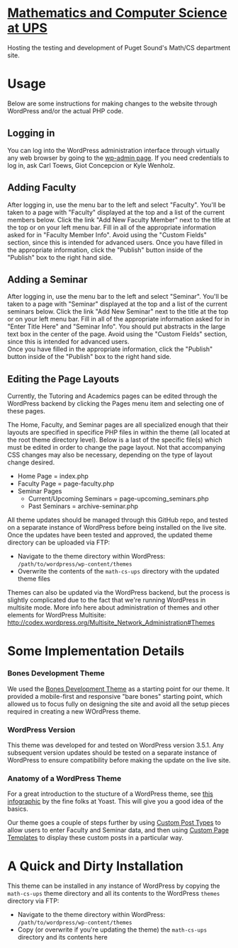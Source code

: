[Mathematics and Computer Science at UPS](mathcs.pugetsound.edu)
================================================================

Hosting the testing and development of Puget Sound's Math/CS department site.

# Usage
Below are some instructions for making changes to the website through WordPress
and/or the actual PHP code.

## Logging in
You can log into the WordPress administration interface through virtually any
web browser by going to the 
[wp-admin page](http://www.mathcs.pugetsound.edu/wp-admin).  If you need 
credentials to log in, ask Carl Toews, Giot Concepcion or Kyle Wenholz.

## Adding Faculty
After logging in, use the menu bar to the left and select "Faculty".  You'll
be taken to a page with "Faculty" displayed at the top and a list of the 
current members below.  Click the link "Add New Faculty Member" next to the 
title at the top or on your left menu bar.  Fill in all of the appropriate
information asked for in "Faculty Member Info".  Avoid using the "Custom 
Fields" section, since this is intended for advanced users.  Once you have
filled in the appropriate information, click the "Publish" button inside of
the "Publish" box to the right hand side.

## Adding a Seminar
After logging in, use the menu bar to the left and select "Seminar".  You'll
be taken to a page with "Seminar" displayed at the top and a list of the 
current seminars below.  Click the link "Add New Seminar" next to the 
title at the top or on your left menu bar.  Fill in all of the appropriate
information asked for in "Enter Title Here" and "Seminar Info".  You should 
put abstracts in the large text box in the center of the page. Avoid using 
the "Custom Fields" section, since this is intended for advanced users.  
Once you have filled in the appropriate information, click the "Publish" 
button inside of the "Publish" box to the right hand side.

## Editing the Page Layouts
Currently, the Tutoring and Academics pages can be edited through the WordPress backend by clicking the Pages menu item and selecting one of these pages.

The Home, Faculty, and Seminar pages are all specialized enough that their layouts are specified in specifice PHP files in within the theme (all located at the root theme directory level). Below is a last of the specific file(s) which must be edited in order to change the page layout. Not that accompanying CSS changes may also be necessary, depending on the type of layout change desired.

* Home Page = index.php
* Faculty Page = page-faculty.php
* Seminar Pages
  * Current/Upcoming Seminars = page-upcoming_seminars.php
  * Past Seminars = archive-seminar.php

All theme updates should be managed through this GitHub repo, and tested on a separate instance of WordPress before being installed on the live site. Once the updates have been tested and approved, the updated theme directory can be uploaded via FTP:

* Navigate to the theme directory within WordPress: `/path/to/wordpress/wp-content/themes`
* Overwrite the contents of the `math-cs-ups` directory with the updated theme files

Themes can also be updated via the WordPress backend, but the process is slightly complicated due to the fact that we're running WordPress in multisite mode. More info here about administration of themes and other elements for WordPress Multisite: http://codex.wordpress.org/Multisite_Network_Administration#Themes

# Some Implementation Details
### Bones Development Theme
We used the [Bones Development Theme](http://themble.com/bones/) as a starting point for our theme. It provided a mobile-first and responsive "bare bones" starting point, which allowed us to focus fully on designing the site and avoid all the setup pieces required in creating a new WOrdPress theme.

### WordPress Version
This theme was developed for and tested on WordPress version 3.5.1. Any subsequent version updates should be tested on a separate instance of WordPress to ensure compatibility before making the update on the live site.

### Anatomy of a WordPress Theme

For a great introduction to the stucture of a WordPress theme, see [this infographic](http://yoast.com/wordpress-theme-anatomy/) by the fine folks at Yoast. This will give you a good idea of the basics.

Our theme goes a couple of steps further by using [Custom Post Types](http://codex.wordpress.org/Post_Types#Custom_Post_Types) to allow users to enter Faculty and Seminar data, and then using [Custom Page Templates](http://codex.wordpress.org/Pages#Creating_Your_Own_Page_Templates) to display these custom posts in a particular way.

# A Quick and Dirty Installation

This theme can be installed in any instance of WordPress by copying the `math-cs-ups` theme directory and all its contents to the WordPress `themes` directory via FTP:

* Navigate to the theme directory within WordPress: `/path/to/wordpress/wp-content/themes`
* Copy (or overwrite if you're updating the theme) the `math-cs-ups` directory and its contents here

